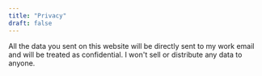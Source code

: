```yaml
---
title: "Privacy"
draft: false
---
```


All the data you sent on this website will be directly sent to my work email and will be treated as confidential. I won't sell or distribute any data to anyone.
